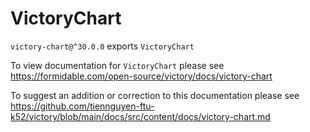 # VictoryChart

`victory-chart@^30.0.0` exports `VictoryChart`

To view documentation for `VictoryChart` please see https://formidable.com/open-source/victory/docs/victory-chart

To suggest an addition or correction to this documentation please see https://github.com/tiennguyen-ftu-k52/victory/blob/main/docs/src/content/docs/victory-chart.md